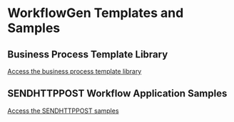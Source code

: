 # WorkflowGen Templates and Samples

## Business Process Template Library



[Access the business process template library](/processes)

## SENDHTTPPOST Workflow Application Samples

[Access the SENDHTTPPOST samples](/integration/webhooks/sendhttppost)
